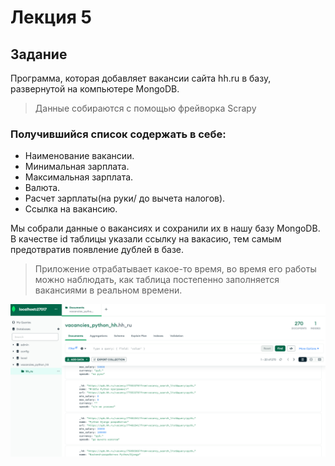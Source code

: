 # Лекция 5
## Задание

Программа, которая добавляет вакансии сайта hh.ru в базу, развернутой на компьютере MongoDB.
>Данные собираются с помощью фрейворка Scrapy


### Получившийся список содержать в себе:
* Наименование вакансии.
* Минимальная зарплата.
* Максимальная зарплата.
* Валюта.
* Расчет зарплаты(на руки/ до вычета налогов).
* Ссылка на вакансию.


Мы собрали данные о вакансиях и сохранили их в нашу базу MongoDB. В качестве id таблицы
указали ссылку на вакасию, тем самым предотвратив появление дублей в базе.
>Приложение отрабатывает какое-то время, во время его работы можно наблюдать, как таблица
> постепенно заполняется вакансиями в реальном времени.

![scr](https://github.com/RinaKoner128/parsing/blob/adm/lesson_5/hh_ru.PNG)







